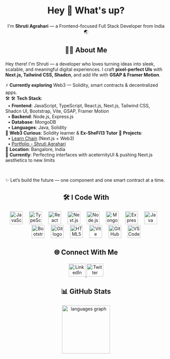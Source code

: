 <h1 align="center">Hey 👋 What's up?</h1>

###

<p align="center">I'm <b>Shruti Agrahari</b> — a Frontend-focused Full Stack Developer from India 🌏</p>

###

<h2 align="center">👩‍💻 About Me</h2>

###

<p align="left">
Hey there! I'm Shruti — a developer who loves turning ideas into sleek, scalable, and meaningful digital experiences.  
I craft <b>pixel-perfect UIs</b> with <b>Next.js, Tailwind CSS, Shadcn</b>, and add life with <b>GSAP & Framer Motion</b>.  

<br>

⚡ <b>Currently exploring</b> Web3 — Solidity, smart contracts & decentralized apps.  
🛠️ 🛠️ <b>Tech Stack</b>:  
&nbsp;&nbsp;• <b>Frontend</b>: JavaScript, TypeScript, React.js, Next.js, Tailwind CSS, Shadcn UI, Bootstrap, Vite, GSAP, Framer Motion  
&nbsp;&nbsp;• <b>Backend</b>: Node.js, Express.js  
&nbsp;&nbsp;• <b>Database</b>: MongoDB  
&nbsp;&nbsp;• <b>Languages</b>: Java, Solidity  
🔗 <b>Web3 Curious</b>: Solidity learner & <b>Ex-SheFi13 Tutor</b>
🚀 <b>Projects</b>:  
&nbsp;&nbsp;• <a href="https://learn-chain.vercel.app/" target="_blank">Learn Chain</a> (Next.js + Web3)  
&nbsp;&nbsp;• <a href="https://portfolio-shruti-agrahari.vercel.app/" target="_blank">Portfolio - Shruti Agrahari</a>  
📍 <b>Location</b>: Bangalore, India  
🧠 <b>Currently</b>: Perfecting interfaces with aceternityUI & pushing Next.js aesthetics to new limits  

<br>

✨ Let’s build the future — one component and one smart contract at a time.  
</p>

###

<h2 align="center">🛠️ I Code With</h2>

###

<div align="center">
  <img src="https://cdn.jsdelivr.net/gh/devicons/devicon/icons/javascript/javascript-original.svg" height="40" alt="JavaScript logo" />
  <img width="12"/>
  <img src="https://cdn.simpleicons.org/typescript/3178C6" height="40" alt="TypeScript logo"/>
  <img width="12"/>
  <img src="https://cdn.jsdelivr.net/gh/devicons/devicon/icons/react/react-original.svg" height="40" alt="React logo"/>
  <img width="12"/>
  <img src="https://skillicons.dev/icons?i=nextjs" height="40" alt="Next.js logo"/>
  <img width="12"/>
  <img src="https://cdn.simpleicons.org/nodedotjs/339933" height="40" alt="Node.js logo"/>
  <img width="12"/>
  <img src="https://cdn.jsdelivr.net/gh/devicons/devicon/icons/mongodb/mongodb-original.svg" height="40" alt="MongoDB logo"/>
  <img width="12"/>
  <img src="https://skillicons.dev/icons?i=express" height="40" alt="Express logo"/>
  <img width="12"/>
  <img src="https://skillicons.dev/icons?i=java" height="40" alt="Java logo"/>
  <img width="12"/>
  <img src="https://cdn.simpleicons.org/bootstrap/7952B3" height="40" alt="Bootstrap logo"/>
  <img width="12"/>
  <img src="https://cdn.simpleicons.org/git/F05032" height="40" alt="Git logo"/>
  <img width="12"/>
  <img src="https://cdn.simpleicons.org/html5/E34F26" height="40" alt="HTML5 logo"/>
  <img width="12"/>
  <img src="https://cdn.simpleicons.org/vite/646CFF" height="40" alt="Vite logo"/>
  <img width="12"/>
  <img src="https://skillicons.dev/icons?i=github" height="40" alt="GitHub logo"/>
  <img width="12"/>
  <img src="https://skillicons.dev/icons?i=vscode" height="40" alt="VS Code logo"/>
</div>

###

<h2 align="center">🌐 Connect With Me</h2>

###

<div align="center">
  <a href="http://www.linkedin.com/in/shrutiagrahari11/" target="_blank">
    <img src="https://raw.githubusercontent.com/maurodesouza/profile-readme-generator/master/src/assets/icons/social/linkedin/default.svg" width="52" height="40" alt="LinkedIn logo"/>
  </a>
  <a href="https://x.com/shrutsyy" target="_blank">
    <img src="https://raw.githubusercontent.com/maurodesouza/profile-readme-generator/master/src/assets/icons/social/twitter/default.svg" width="52" height="40" alt="Twitter logo"/>
  </a>
</div>

###

<h2 align="center">📊 GitHub Stats</h2>

###

<div align="center">
  <img src="https://github-readme-stats.vercel.app/api/top-langs?username=shrutiversee&locale=en&hide_title=false&layout=compact&card_width=320&langs_count=6&theme=dracula&hide_border=false" height="150" alt="languages graph"/>
</div>
